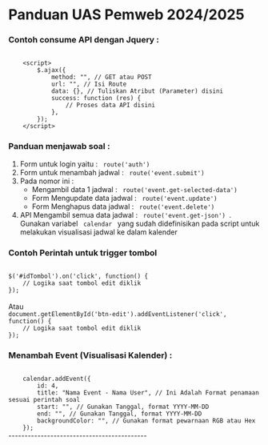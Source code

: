 <h1> Panduan UAS Pemweb 2024/2025 </h1> 
<h3> Contoh consume API dengan Jquery : </h3>
<code>
    &lt;script&gt;
        $.ajax({
    		method: "", // GET atau POST
    		url: "", // Isi Route
            data: {}, // Tuliskan Atribut (Parameter) disini
    		success: function (res) {
    			// Proses data API disini
    		},
    	});
    &lt;/script&gt;
</code>

<h3> Panduan menjawab soal : </h3>
<ol>
    <li> Form untuk login yaitu : <code> route('auth') </code> </li>
    <li> Form untuk menambah jadwal : <code> route('event.submit') </code> </li>
    <li> Pada nomor ini : 
        <ul>
            <li> Mengambil data 1 jadwal : <code> route('event.get-selected-data') </code> </li>
            <li> Form Mengupdate data jadwal : <code> route('event.update') </code> </li>
            <li> Form Menghapus data jadwal : <code> route('event.delete') </code> </li>
        </ul>
    </li>
    <li> API Mengambil semua data jadwal : <code> route('event.get-json') </code>. Gunakan variabel <code> calendar </code> yang sudah didefinisikan pada script untuk melakukan visualisasi jadwal ke dalam kalender </li>
</ol>

<h3> Contoh Perintah untuk trigger tombol  </h3>
<code>
$('#idTombol').on('click', function() {
    // Logika saat tombol edit diklik
});
</code>
<br /> Atau
<code>
document.getElementById('btn-edit').addEventListener('click', function() {
    // Logika saat tombol edit diklik
});
</code>

<h3> Menambah Event (Visualisasi Kalender) : </h3>
<code>
    calendar.addEvent({
		id: 4,
		title: "Nama Event - Nama User", // Ini Adalah Format penamaan sesuai perintah soal
		start: "", // Gunakan Tanggal, format YYYY-MM-DD
		end: "", // Gunakan Tanggal, format YYYY-MM-DD
	    backgroundColor: "", // Gunakan format pewarnaan RGB atau Hex
	});
</code>
-------------------------------------------
